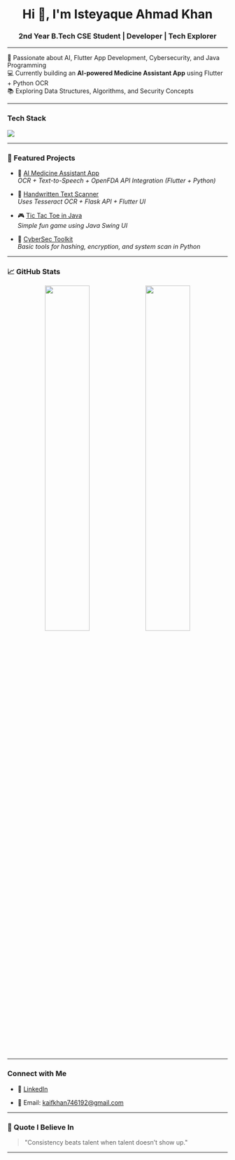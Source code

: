 <h1 align="center">Hi 👋, I'm Isteyaque Ahmad Khan</h1>
<h3 align="center">2nd Year B.Tech CSE Student | Developer | Tech Explorer</h3>

---

🌟 Passionate about AI, Flutter App Development, Cybersecurity, and Java Programming  
💻 Currently building an **AI-powered Medicine Assistant App** using Flutter + Python OCR  
📚 Exploring Data Structures, Algorithms, and Security Concepts

---

###  Tech Stack
<img src="https://skillicons.dev/icons?i=c,cpp,python,java,dart,flutter,html,css,js,firebase,git" />

---

### 🚀 Featured Projects

- 🔬 [AI Medicine Assistant App](#)  
  *OCR + Text-to-Speech + OpenFDA API Integration (Flutter + Python)*

- 📸 [Handwritten Text Scanner](#)  
  *Uses Tesseract OCR + Flask API + Flutter UI*

- 🎮 [Tic Tac Toe in Java](#)  
  *Simple fun game using Java Swing UI*

- 🔐 [CyberSec Toolkit](#)  
  *Basic tools for hashing, encryption, and system scan in Python*

---

### 📈 GitHub Stats
<div align="center">
  <img src="https://github-readme-stats.vercel.app/api?username=KHAN45054&show_icons=true&theme=radical" width="45%" />
  <img src="https://streak-stats.demolab.com?user=KHAN45054&theme=radical&hide_border=false" width="45%" />
</div>

---

###  Connect with Me
- 💼 [LinkedIn](https://linkedin.com/in/isteyaque-ahmad-khan-5995a0310)

- 📧 Email: kaifkhan746192@gmail.com

---

### 📝 Quote I Believe In
> "Consistency beats talent when talent doesn’t show up."

---
